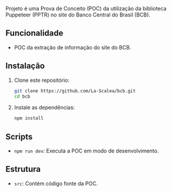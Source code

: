 Projeto é uma Prova de Conceito (POC) da utilização da biblioteca Puppeteer (PPTR) no site do Banco Central do Brasil (BCB).

## Funcionalidade

- POC da extração de informação do site do BCB.

## Instalação

1. Clone este repositório:

   ```bash
   git clone https://github.com/La-Scalea/bcb.git
   cd bcb
   ```

2. Instale as dependências:

   ```bash
   npm install
   ```

## Scripts

- `npm run dev`: Executa a POC em modo de desenvolvimento.

## Estrutura

- `src`: Contém código fonte da POC.
